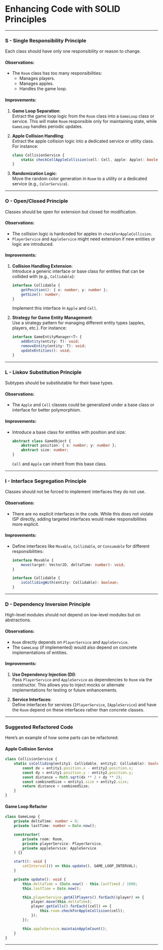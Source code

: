 # Enhancing Code with SOLID Principles


---

### **S - Single Responsibility Principle**
Each class should have only one responsibility or reason to change.  

#### Observations:
- The `Room` class has too many responsibilities:
  - Manages players.
  - Manages apples.
  - Handles the game loop.

#### Improvements:
1. **Game Loop Separation**:  
   Extract the game loop logic from the `Room` class into a `GameLoop` class or service. This will make `Room` responsible only for maintaining state, while `GameLoop` handles periodic updates.

2. **Apple Collision Handling**:  
   Extract the apple collision logic into a dedicated service or utility class. For instance:
   ```typescript
   class CollisionService {
       static checkCellAppleCollision(cell: Cell, apple: Apple): boolean { /* ... */ }
   }
   ```

3. **Randomization Logic**:  
   Move the random color generation in `Room` to a utility or a dedicated service (e.g., `ColorService`).

---

### **O - Open/Closed Principle**
Classes should be open for extension but closed for modification.

#### Observations:
- The collision logic is hardcoded for apples in `checkForAppleCollision`. 
- `PlayerService` and `AppleService` might need extension if new entities or logic are introduced.

#### Improvements:
1. **Collision Handling Extension**:  
   Introduce a generic interface or base class for entities that can be collided with (e.g., `Collidable`):
   ```typescript
   interface Collidable {
       getPosition(): { x: number; y: number };
       getSize(): number;
   }
   ```
   Implement this interface in `Apple` and `Cell`.

2. **Strategy for Game Entity Management**:  
   Use a strategy pattern for managing different entity types (apples, players, etc.). For instance:
   ```typescript
   interface GameEntityManager<T> {
       addEntity(entity: T): void;
       removeEntity(entity: T): void;
       updateEntities(): void;
   }
   ```

---

### **L - Liskov Substitution Principle**
Subtypes should be substitutable for their base types.

#### Observations:
- The `Apple` and `Cell` classes could be generalized under a base class or interface for better polymorphism.
  
#### Improvements:
- Introduce a base class for entities with position and size:
  ```typescript
  abstract class GameObject {
      abstract position: { x: number; y: number };
      abstract size: number;
  }
  ```
  `Cell` and `Apple` can inherit from this base class.

---

### **I - Interface Segregation Principle**
Classes should not be forced to implement interfaces they do not use.

#### Observations:
- There are no explicit interfaces in the code. While this does not violate ISP directly, adding targeted interfaces would make responsibilities more explicit.

#### Improvements:
- Define interfaces like `Movable`, `Collidable`, or `Consumable` for different responsibilities:
  ```typescript
  interface Movable {
      move(target: Vector2D, deltaTime: number): void;
  }

  interface Collidable {
      isCollidingWith(entity: Collidable): boolean;
  }
  ```

---

### **D - Dependency Inversion Principle**
High-level modules should not depend on low-level modules but on abstractions.

#### Observations:
- `Room` directly depends on `PlayerService` and `AppleService`.
- The `GameLoop` (if implemented) would also depend on concrete implementations of entities.

#### Improvements:
1. **Use Dependency Injection (DI)**:  
   Pass `PlayerService` and `AppleService` as dependencies to `Room` via the constructor. This allows you to inject mocks or alternate implementations for testing or future enhancements.

2. **Service Interfaces**:  
   Define interfaces for services (`IPlayerService`, `IAppleService`) and have the `Room` depend on these interfaces rather than concrete classes.

---

### Suggested Refactored Code
Here’s an example of how some parts can be refactored:

#### Apple Collision Service
```typescript
class CollisionService {
    static isColliding(entity1: Collidable, entity2: Collidable): boolean {
        const dx = entity1.position.x - entity2.position.x;
        const dy = entity1.position.y - entity2.position.y;
        const distance = Math.sqrt(dx ** 2 + dy ** 2);
        const combinedSize = entity1.size + entity2.size;
        return distance < combinedSize;
    }
}
```

#### Game Loop Refactor
```typescript
class GameLoop {
    private deltaTime: number = 0;
    private lastTime: number = Date.now();

    constructor(
        private room: Room,
        private playerService: PlayerService,
        private appleService: AppleService
    ) {}

    start(): void {
        setInterval(() => this.update(), GAME_LOOP_INTERVAL);
    }

    private update(): void {
        this.deltaTime = (Date.now() - this.lastTime) / 1000;
        this.lastTime = Date.now();

        this.playerService.getAllPlayers().forEach((player) => {
            player.move(this.deltaTime);
            player.getCells().forEach((cell) => {
                this.room.checkForAppleCollision(cell);
            });
        });

        this.appleService.maintainAppleCount();
    }
}
```

---

